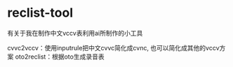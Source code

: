# reclist-tool
有关于我在制作中文vccv表利用ai所制作的小工具

cvvc2vccv：使用inputrule把中文cvvc简化成cvnc, 也可以简化成其他的vccv方案
oto2reclist：根据oto生成录音表
